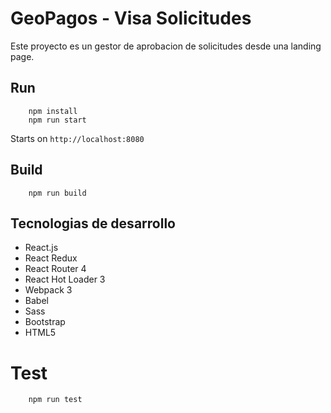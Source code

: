 # GeoPagos - Visa Solicitudes

Este proyecto es un gestor de aprobacion de solicitudes desde una landing page.

## Run
```
    npm install
    npm run start
```
Starts on `http://localhost:8080`

## Build
```
    npm run build
```

## Tecnologias de desarrollo
* React.js
* React Redux
* React Router 4
* React Hot Loader 3
* Webpack 3
* Babel
* Sass
* Bootstrap
* HTML5

# Test
```
    npm run test
```
